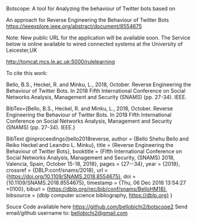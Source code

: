 Botscope: A tool for Analyzing the behaviour of Twitter bots based on  


An approach for Reverse Engineering the Behaviour of Twitter Bots
https://ieeexplore.ieee.org/abstract/document/8554675


Note: New public URL for the application will be available soon. The Service below is online available to wired connected systems at the University of Leicester,UK


http://tomcat.mcs.le.ac.uk:5000/rulelearning

To cite this work:


Bello, B.S., Heckel, R. and Minku, L., 2018, October. Reverse Engineering the Behaviour of Twitter Bots. In 2018 Fifth International Conference on Social Networks Analysis, Management and Security (SNAMS) (pp. 27-34). IEEE.



BibTex={Bello, B.S., Heckel, R. and Minku, L., 2018, October. Reverse Engineering the Behaviour of Twitter Bots. In 2018 Fifth International Conference on Social Networks Analysis, Management and Security (SNAMS) (pp. 27-34). IEEE.}

BibText
@inproceedings{bello2018reverse,
  author    = {Bello Shehu Bello and
               Reiko Heckel and
               Leandro L. Minku},
  title     = {Reverse Engineering the Behaviour of Twitter Bots},
  booktitle = {Fifth International Conference on Social Networks Analysis, Management
               and Security, {SNAMS} 2018, Valencia, Spain, October 15-18, 2018},
  pages     = {27--34},
  year      = {2018},
  crossref  = {DBLP:conf/snams/2018},
  url       = {https://doi.org/10.1109/SNAMS.2018.8554675},
  doi       = {10.1109/SNAMS.2018.8554675},
  timestamp = {Thu, 06 Dec 2018 13:54:27 +0100},
  biburl    = {https://dblp.org/rec/bib/conf/snams/BelloHM18},
  bibsource = {dblp computer science bibliography, https://dblp.org}
}


Souce Code available here https://github.com/bellobichi2/botscope2
Send email/github username to: bellobichi2@gmail.com
